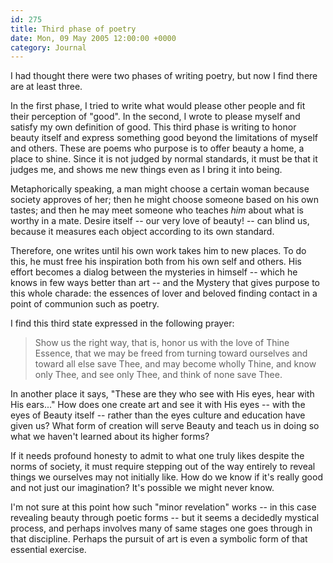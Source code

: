 ```yaml
---
id: 275
title: Third phase of poetry
date: Mon, 09 May 2005 12:00:00 +0000
category: Journal
---
```


I had thought there were two phases of writing poetry, but now I find
there are at least three.

In the first phase, I tried to write what would please other people and
fit their perception of "good".  In the second, I wrote to please myself
and satisfy my own definition of good.  This third phase is writing to
honor beauty itself and express something good beyond the limitations of
myself and others.  These are poems who purpose is to offer beauty a
home, a place to shine.  Since it is not judged by normal standards, it
must be that it judges me, and shows me new things even as I bring it
into being.

Metaphorically speaking, a man might choose a certain woman because
society approves of her; then he might choose someone based on his own
tastes; and then he may meet someone who teaches *him* about what is
worthy in a mate.  Desire itself -- our very love of beauty! -- can
blind us, because it measures each object according to its own standard.

Therefore, one writes until his own work takes him to new places.  To do
this, he must free his inspiration both from his own self and others.
His effort becomes a dialog between the mysteries in himself -- which he
knows in few ways better than art -- and the Mystery that gives purpose
to this whole charade: the essences of lover and beloved finding contact
in a point of communion such as poetry.

I find this third state expressed in the following prayer:

> Show us the right way, that is, honor us with the love of Thine
> Essence, that we may be freed from turning toward ourselves and toward
> all else save Thee, and may become wholly Thine, and know only Thee,
> and see only Thee, and think of none save Thee.

In another place it says, "These are they who see with His eyes, hear
with His ears..."  How does one create art and see it with His eyes --
with the eyes of Beauty itself -- rather than the eyes culture and
education have given us?  What form of creation will serve Beauty and
teach us in doing so what we haven't learned about its higher forms?

If it needs profound honesty to admit to what one truly likes despite
the norms of society, it must require stepping out of the way entirely
to reveal things we ourselves may not initially like.  How do we know if
it's really good and not just our imagination?  It's possible we might
never know.

I'm not sure at this point how such "minor revelation" works -- in this
case revealing beauty through poetic forms -- but it seems a decidedly
mystical process, and perhaps involves many of same stages one goes
through in that discipline.  Perhaps the pursuit of art is even a
symbolic form of that essential exercise.


